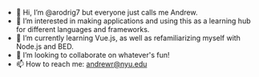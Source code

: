 - 👋 Hi, I’m @arodrig7 but everyone just calls me Andrew. 
- 👀 I’m interested in making applications and using this as a learning hub for different languages and frameworks.
- 🌱 I’m currently learning Vue.js, as well as refamiliarizing myself with Node.js and BED.
- 💞️ I’m looking to collaborate on whatever's fun!
- 📫 How to reach me: andrewr@nyu.edu

<!---
arodrig7/arodrig7 is a ✨ special ✨ repository because its `README.md` (this file) appears on your GitHub profile.
You can click the Preview link to take a look at your changes.
--->
